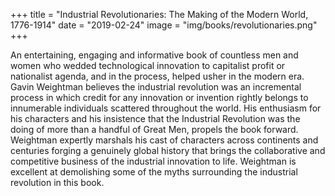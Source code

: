 +++
title = "Industrial Revolutionaries: The Making of the Modern World, 1776-1914"
date = "2019-02-24"
image = "img/books/revolutionaries.png"
+++

An entertaining, engaging and informative book of countless men and women who wedded technological innovation to capitalist profit or nationalist agenda, and in the process, helped usher in the modern era. Gavin Weightman believes the industrial revolution was an incremental process in which credit for any innovation or invention rightly belongs to innumerable individuals scattered throughout the world. His enthusiasm for his characters and his insistence that the Industrial Revolution was the doing of more than a handful of Great Men, propels the book forward. Weightman expertly marshals his cast of characters across continents and centuries forging a genuinely global history that brings the collaborative and competitive business of the industrial innovation to life. Weightman is excellent at demolishing some of the myths surrounding the industrial revolution in this book. 
<!--more-->
